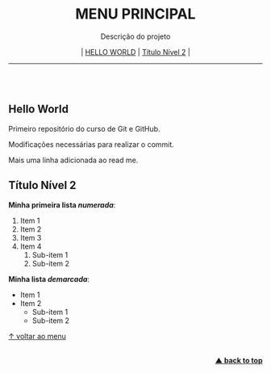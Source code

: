<div id="home" align="center">
<h1 id="menu">MENU PRINCIPAL</h1>
<p>Descrição do projeto</p>
 
| <a href="#hello-world">HELLO WORLD</a> 
| <a href="#título-nível-2">Título Nível 2</a> |
</div>

___

<br/><br/>

## Hello World
 Primeiro repositório do curso de Git e GitHub.

Modificações necessárias para realizar o commit.

Mais uma linha adicionada ao read me.

## Título Nível 2

__Minha primeira lista *numerada*__:

1. Item 1
1. Item 2
0. Item 3
4. Item 4
   1. Sub-item 1
   1. Sub-item 2

**Minha lista _demarcada_**:

* Item 1
* Item 2
   - Sub-item 1
   * Sub-item 2

[↑ voltar ao menu](#menu)

<br/>
<div align="right">
    <b><a href="#home">▲ back to top</a></b>
</div>
<br/>
